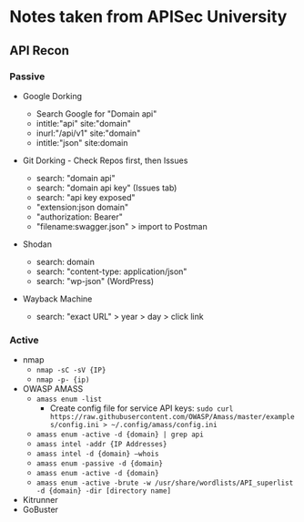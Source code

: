 
# Notes taken from APISec University

## API Recon

### Passive

* Google Dorking
    * Search Google for "Domain api"
    * intitle:"api" site:"domain"
    * inurl:"/api/v1" site:"domain"
    * intitle:"json" site:domain
 
 * Git Dorking - Check Repos first, then Issues
    * search: "domain api"
    * search: "domain api key" (Issues tab)
    * search: "api key exposed"
    * "extension:json domain"
    * "authorization: Bearer"
    * "filename:swagger.json" > import to Postman
 
 * Shodan
    * search: domain
    * search: "content-type: application/json"
    * search: "wp-json" (WordPress)
 
 * Wayback Machine
    * search: "exact URL" > year > day > click link

### Active

* nmap
   * ``nmap -sC -sV {IP}``
   * ``nmap -p- {ip)``
* OWASP AMASS
   * ``amass enum -list``
      * Create config file for service API keys: ``sudo curl https://raw.githubusercontent.com/OWASP/Amass/master/examples/config.ini > ~/.config/amass/config.ini``
   * ``amass enum -active -d {domain} | grep api``
   * ``amass intel -addr {IP Addresses}``
   * ``amass intel -d {domain} –whois``
   * ``amass enum -passive -d {domain}``
   * ``amass enum -active -d {domain}``
   * ``amass enum -active -brute -w /usr/share/wordlists/API_superlist -d {domain} -dir [directory name]``
* Kitrunner
* GoBuster
